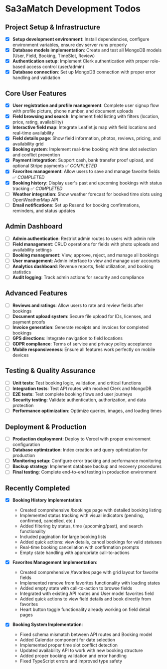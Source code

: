 # Sa3aMatch Development Todos

## Project Setup & Infrastructure
- [x] **Setup development environment**: Install dependencies, configure environment variables, ensure dev server runs properly
- [x] **Database models implementation**: Create and test all MongoDB models (User, Field, Booking, TimeSlot, Review)
- [x] **Authentication setup**: Implement Clerk authentication with proper role-based access control (user/admin)
- [x] **Database connection**: Set up MongoDB connection with proper error handling and validation

## Core User Features
- [x] **User registration and profile management**: Complete user signup flow with profile picture, phone number, and document uploads
- [x] **Field browsing and search**: Implement field listing with filters (location, price, rating, availability)
- [x] **Interactive field map**: Integrate Leaflet.js map with field locations and real-time availability
- [x] **Field details page**: Show field information, photos, reviews, pricing, and availability grid
- [x] **Booking system**: Implement real-time booking with time slot selection and conflict prevention
- [x] **Payment integration**: Support cash, bank transfer proof upload, and optional Stripe payments ✅ *COMPLETED*
- [x] **Favorites management**: Allow users to save and manage favorite fields ✅ *COMPLETED*
- [x] **Booking history**: Display user's past and upcoming bookings with status tracking ✅ *COMPLETED*
- [ ] **Weather integration**: Show weather forecast for booked time slots using OpenWeatherMap API
- [ ] **Email notifications**: Set up Resend for booking confirmations, reminders, and status updates

## Admin Dashboard
- [ ] **Admin authentication**: Restrict admin routes to users with admin role
- [ ] **Field management**: CRUD operations for fields with photo uploads and availability settings
- [ ] **Booking management**: View, approve, reject, and manage all bookings
- [ ] **User management**: Admin interface to view and manage user accounts
- [ ] **Analytics dashboard**: Revenue reports, field utilization, and booking statistics
- [ ] **Audit logging**: Track admin actions for security and compliance

## Advanced Features
- [ ] **Reviews and ratings**: Allow users to rate and review fields after bookings
- [ ] **Document upload system**: Secure file upload for IDs, licenses, and payment proofs
- [ ] **Invoice generation**: Generate receipts and invoices for completed bookings
- [ ] **GPS directions**: Integrate navigation to field locations
- [ ] **GDPR compliance**: Terms of service and privacy policy acceptance
- [ ] **Mobile responsiveness**: Ensure all features work perfectly on mobile devices

## Testing & Quality Assurance
- [ ] **Unit tests**: Test booking logic, validation, and critical functions
- [ ] **Integration tests**: Test API routes with mocked Clerk and MongoDB
- [ ] **E2E tests**: Test complete booking flows and user journeys
- [ ] **Security testing**: Validate authentication, authorization, and data protection
- [ ] **Performance optimization**: Optimize queries, images, and loading times

## Deployment & Production
- [ ] **Production deployment**: Deploy to Vercel with proper environment configuration
- [ ] **Database optimization**: Index creation and query optimization for production
- [ ] **Monitoring setup**: Configure error tracking and performance monitoring
- [ ] **Backup strategy**: Implement database backup and recovery procedures
- [ ] **Final testing**: Complete end-to-end testing in production environment

## Recently Completed
- [x] **Booking History Implementation**:
  - Created comprehensive /bookings page with detailed booking listing
  - Implemented status tracking with visual indicators (pending, confirmed, cancelled, etc.)
  - Added filtering by status, time (upcoming/past), and search functionality
  - Included pagination for large booking lists
  - Added quick actions: view details, cancel bookings for valid statuses
  - Real-time booking cancellation with confirmation prompts
  - Empty state handling with appropriate call-to-actions

- [x] **Favorites Management Implementation**:
  - Created comprehensive /favorites page with grid layout for favorite fields
  - Implemented remove from favorites functionality with loading states
  - Added empty state with call-to-action to browse fields
  - Integrated with existing API routes and User model favorites field
  - Added quick actions to view field details and book directly from favorites
  - Heart button toggle functionality already working on field detail pages

- [x] **Booking System Implementation**:
  - Fixed schema mismatch between API routes and Booking model
  - Added Calendar component for date selection
  - Implemented proper time slot conflict detection
  - Updated availability API to work with new booking structure
  - Added proper booking validation and error handling
  - Fixed TypeScript errors and improved type safety
